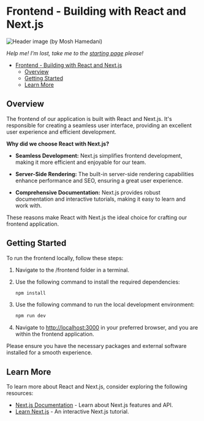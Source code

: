 # Frontend - Building with React and Next.js

![Header image (by Mosh Hamedani)](https://i1.wp.com/programmingwithmosh.com/wp-content/uploads/2023/02/Screen-Shot-2023-02-15-at-4.38.58-PM.png?ssl=1)

_Help me! I'm lost, take me to the [starting page](../README.md) please!_

- [Frontend - Building with React and Next.js](#frontend---building-with-react-and-nextjs)
  - [Overview](#overview)
  - [Getting Started](#getting-started)
  - [Learn More](#learn-more)

## Overview

The frontend of our application is built with React and Next.js. It's responsible
for creating a seamless user interface,
providing an excellent user experience and efficient development.

**Why did we choose React with Next.js?**

- **Seamless Development:**
  Next.js simplifies frontend development, making it more efficient and
  enjoyable for our team.

- **Server-Side Rendering:**
  The built-in server-side rendering capabilities enhance performance and SEO,
  ensuring a great user experience.

- **Comprehensive Documentation:**
  Next.js provides robust documentation and interactive tutorials, making it easy
  to learn and work with.

These reasons make React with Next.js the ideal choice for crafting our frontend
application.

## Getting Started

To run the frontend locally, follow these steps:

1. Navigate to the /frontend folder in a terminal.
2. Use the following command to install the required dependencies:

   ```bash
   npm install
   ```

3. Use the following command to run the local development environment:

   ```bash
   npm run dev
   ```

4. Navigate to [http://localhost:3000](http://localhost:3000) in your preferred browser,
   and you are within the frontend application.

Please ensure you have the necessary packages and external software installed for
a smooth experience.

## Learn More

To learn more about React and Next.js, consider exploring the following resources:

- [Next.js Documentation](https://nextjs.org/docs) - Learn about Next.js features
  and API.
- [Learn Next.js](https://nextjs.org/learn) - An interactive Next.js tutorial.
